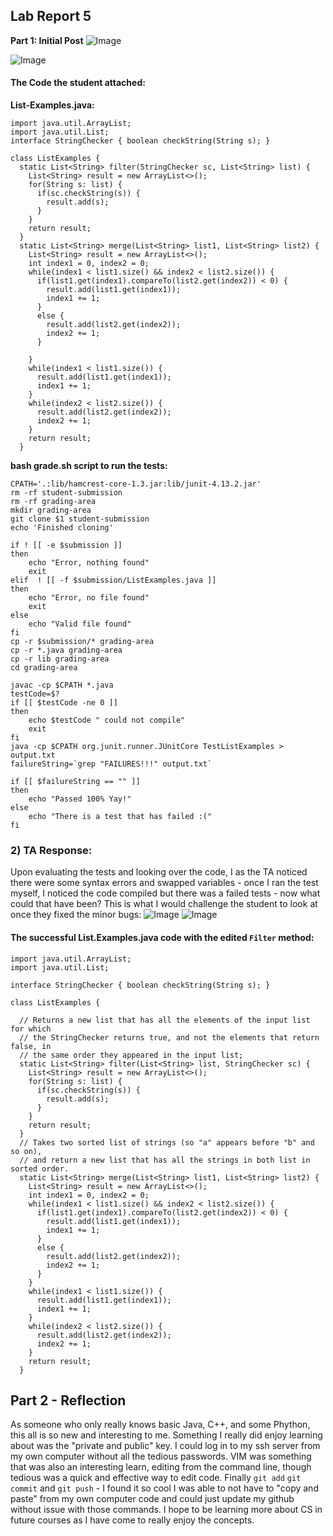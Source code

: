 ## Lab Report 5
**Part 1: Initial Post**
![Image](Photos/post1.png)

![Image](Photos/post2.png)
#### The Code the student attached:
**List-Examples.java:**
```
import java.util.ArrayList;
import java.util.List;
interface StringChecker { boolean checkString(String s); }

class ListExamples {
  static List<String> filter(StringChecker sc, List<String> list) {
    List<String> result = new ArrayList<>();
    for(String s: list) {
      if(sc.checkString(s)) {
        result.add(s);
      }
    }
    return result;
  }
  static List<String> merge(List<String> list1, List<String> list2) {
    List<String> result = new ArrayList<>();
    int index1 = 0, index2 = 0;
    while(index1 < list1.size() && index2 < list2.size()) {
      if(list1.get(index1).compareTo(list2.get(index2)) < 0) {
        result.add(list1.get(index1));
        index1 += 1;
      }
      else {
        result.add(list2.get(index2));
        index2 += 1;
      }

    }
    while(index1 < list1.size()) {
      result.add(list1.get(index1));
      index1 += 1;
    }
    while(index2 < list2.size()) {
      result.add(list2.get(index2));
      index2 += 1;
    }
    return result;
  }
```
**bash grade.sh script to run the tests:**
```
CPATH='.:lib/hamcrest-core-1.3.jar:lib/junit-4.13.2.jar'
rm -rf student-submission
rm -rf grading-area
mkdir grading-area
git clone $1 student-submission
echo 'Finished cloning'

if ! [[ -e $submission ]]
then
    echo "Error, nothing found"
    exit
elif  ! [[ -f $submission/ListExamples.java ]]
then 
    echo "Error, no file found"
    exit
else
    echo "Valid file found"
fi
cp -r $submission/* grading-area
cp -r *.java grading-area
cp -r lib grading-area
cd grading-area

javac -cp $CPATH *.java
testCode=$?
if [[ $testCode -ne 0 ]]
then 
    echo $testCode " could not compile"
    exit
fi 
java -cp $CPATH org.junit.runner.JUnitCore TestListExamples > output.txt
failureString=`grep "FAILURES!!!" output.txt`

if [[ $failureString == "" ]]
then
    echo "Passed 100% Yay!"
else
    echo "There is a test that has failed :("
fi
```
### 2) TA Response:
Upon evaluating the tests and looking over the code, I as the TA noticed there were some syntax errors and swapped variables - once I ran the test myself, I noticed the code compiled but there was a failed tests - now what could that have been? This is what I would challenge the student to look at once they fixed the minor bugs:
![Image](Photos/TApost.png)
![Image](Photos/response.png)

#### The successful List.Examples.java code with the edited `Filter` method:
```
import java.util.ArrayList;
import java.util.List;

interface StringChecker { boolean checkString(String s); }

class ListExamples {

  // Returns a new list that has all the elements of the input list for which
  // the StringChecker returns true, and not the elements that return false, in
  // the same order they appeared in the input list;
  static List<String> filter(List<String> list, StringChecker sc) {
    List<String> result = new ArrayList<>();
    for(String s: list) {
      if(sc.checkString(s)) {
        result.add(s);
      }
    }
    return result;
  }
  // Takes two sorted list of strings (so "a" appears before "b" and so on),
  // and return a new list that has all the strings in both list in sorted order.
  static List<String> merge(List<String> list1, List<String> list2) {
    List<String> result = new ArrayList<>();
    int index1 = 0, index2 = 0;
    while(index1 < list1.size() && index2 < list2.size()) {
      if(list1.get(index1).compareTo(list2.get(index2)) < 0) {
        result.add(list1.get(index1));
        index1 += 1;
      }
      else {
        result.add(list2.get(index2));
        index2 += 1;
      }
    }
    while(index1 < list1.size()) {
      result.add(list1.get(index1));
      index1 += 1;
    }
    while(index2 < list2.size()) {
      result.add(list2.get(index2));
      index2 += 1;
    }
    return result;
  }

```
## Part 2 - Reflection 
As someone who only really knows basic Java, C++, and some Phython, this all is so new and interesting to me. Something I really did enjoy learning about was the "private and public" key. I could log in to my ssh server from my own computer without all the tedious passwords. VIM was something that was also an interesting learn, editing from the command line, though tedious was a quick and effective way to edit code. Finally `git add` `git commit` and `git push` - I found it so cool I was able to not have to "copy and paste" from my own computer code and could just update my github without issue with those commands. I hope to be learning more about CS in future courses as I have come to really enjoy the concepts.

